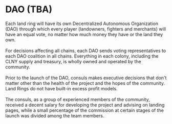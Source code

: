 # DAO (TBA)

Each land ring will have its own Decentralized Autonomous Organization (DAO) through which every player (landowners, fighters and merchants) will have an equal vote, no matter how much money they have or the land they own. \
\
For decisions affecting all chains, each DAO sends voting representatives to each DAO coalition in all chains. Everything in each colony, including the CLNY supply and treasury, is wholly owned and operated by the community. \
\
Prior to the launch of the DAO, consuls makes executive decisions that don't matter other than the health of the project and the hopes of the community. Land Rings do not have built-in excess profit models. \
\
The consuls, as a group of experienced members of the community, received a decent salary for developing the project and advising on landing pages, while a small percentage of the commission at certain stages of the launch was divided among the team members.

